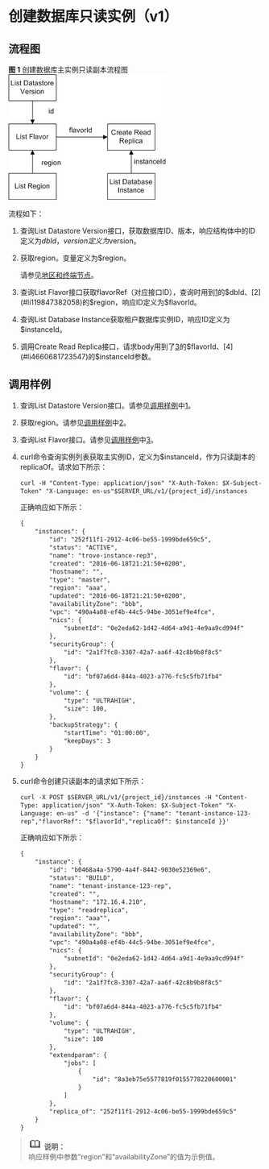 # 创建数据库只读实例（v1）<a name="zh-cn_topic_0032450201"></a>

## 流程图<a name="section74711752151811"></a>

**图 1**  创建数据库主实例只读副本流程图<a name="fig461580562312"></a>  
![](figures/创建数据库主实例只读副本流程图.png "创建数据库主实例只读副本流程图")

流程如下：

1.  <a name="li2045593523322"></a>查询List Datastore Version接口，获取数据库ID、版本，响应结构体中的ID定义为$dbId，version定义为$version。
2.  <a name="li119847382058"></a>获取region。变量定义为$region。

    请参见[地区和终端节点](http://developer.huaweicloud.com/endpoint)。

3.  <a name="li28487351"></a>查询List Flavor接口获取flavorRef（对应接口ID），查询时用到[1](#li2045593523322)的$dbId、[2](#li119847382058)的$region，响应ID定义为$flavorId。
4.  <a name="li4660681723547"></a>查询List Database Instance获取租户数据库实例ID，响应ID定义为$instanceId。
5.  调用Create Read Replica接口，请求body用到了[3](#li28487351)的$flavorId、[4](#li4660681723547)的$instanceId参数。

## 调用样例<a name="section15722181901812"></a>

1.  查询List Datastore Version接口。请参见[调用样例](创建数据库单实例（v1）.md#section191181639185213)中[1](创建数据库单实例（v1）.md#li25441382)。
2.  获取region。请参见[调用样例](创建数据库单实例（v1）.md#section191181639185213)中[2](创建数据库单实例（v1）.md#li952315819528)。
3.  查询List Flavor接口。请参见[调用样例](创建数据库单实例（v1）.md#section191181639185213)中[3](创建数据库单实例（v1）.md#li11317154)。
4.  curl命令查询实例列表获取主实例ID，定义为$instanceId，作为只读副本的replicaOf。请求如下所示：

    ```
    curl -H "Content-Type: application/json" "X-Auth-Token: $X-Subject-Token" "X-Language: en-us"$SERVER_URL/v1/{project_id}/instances
    ```

    正确响应如下所示：

    ```
    {
        "instances": {
            "id": "252f11f1-2912-4c06-be55-1999bde659c5",
            "status": "ACTIVE",
            "name": "trove-instance-rep3",
            "created": "2016-06-18T21:21:50+0200",
            "hostname": "",
            "type": "master",
            "region": "aaa",
            "updated": "2016-06-18T21:21:50+0200",
            "availabilityZone": "bbb",
            "vpc": "490a4a08-ef4b-44c5-94be-3051ef9e4fce",
            "nics": {
                "subnetId": "0e2eda62-1d42-4d64-a9d1-4e9aa9cd994f"
            },
            "securityGroup": {
                "id": "2a1f7fc8-3307-42a7-aa6f-42c8b9b8f8c5"
            },
            "flavor": {
                "id": "bf07a6d4-844a-4023-a776-fc5c5fb71fb4"
            },
            "volume": {
                "type": "ULTRAHIGH",
                "size": 100,
            },
            "backupStrategy": {
                "startTime": "01:00:00",
                "keepDays": 3
            }
        }
    }
    ```

5.  curl命令创建只读副本的请求如下所示：

    ```
    curl -X POST $SERVER_URL/v1/{project_id}/instances -H "Content-Type: application/json" "X-Auth-Token: $X-Subject-Token" "X-Language: en-us" -d '{"instance": {"name": "tenant-instance-123-rep","flavorRef": "$flavorId","replicaOf": $instanceId }}'
    ```

    正确响应如下所示：

    ```
    {
        "instance": {
            "id": "b0468a4a-5790-4a4f-8442-9030e52369e6",
            "status": "BUILD",
            "name": "tenant-instance-123-rep",
            "created": "",
            "hostname": "172.16.4.210",
            "type": "readreplica",
            "region": "aaa"",
            "updated": "",
            "availabilityZone": "bbb",
            "vpc": "490a4a08-ef4b-44c5-94be-3051ef9e4fce",
            "nics": {
                "subnetId": "0e2eda62-1d42-4d64-a9d1-4e9aa9cd994f"
            },
            "securityGroup": {
                "id": "2a1f7fc8-3307-42a7-aa6f-42c8b9b8f8c5"
            },
            "flavor": {
                "id": "bf07a6d4-844a-4023-a776-fc5c5fb71fb4"
            },
            "volume": {
                "type": "ULTRAHIGH",
                "size": 100
            },
            "extendparam": {
                "jobs": [
                    {
                        "id": "8a3eb75e5577819f0155778220600001"
                    }
                ]
            },
            "replica_of": "252f11f1-2912-4c06-be55-1999bde659c5"
        }
    }
    
    ```


>![](public_sys-resources/icon-note.gif) **说明：**   
>响应样例中参数“region”和“availabilityZone”的值为示例值。  

